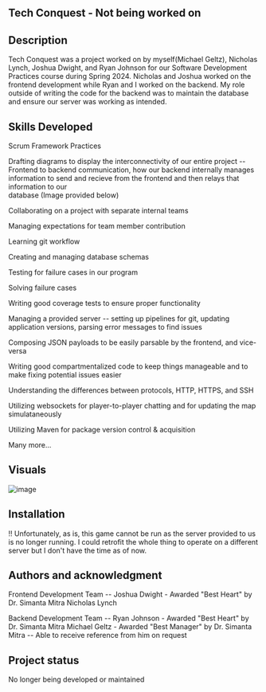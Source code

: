 ## Tech Conquest - Not being worked on


## Description
Tech Conquest was a project worked on by myself(Michael Geltz), Nicholas Lynch, Joshua Dwight, and Ryan Johnson for our Software Development Practices course during Spring 2024. Nicholas and Joshua worked on the frontend development while Ryan and I worked on the backend. My role outside of writing the code for the backend was to maintain the database and ensure our server was working as intended. 

## Skills Developed
Scrum Framework Practices

Drafting diagrams to display the interconnectivity of our entire project -- Frontend to backend communication, how our backend internally manages information to send and recieve from the frontend and then relays that information to our   
database (Image provided below)

Collaborating on a project with separate internal teams

Managing expectations for team member contribution

Learning git workflow

Creating and managing database schemas

Testing for failure cases in our program

Solving failure cases

Writing good coverage tests to ensure proper functionality

Managing a provided server -- setting up pipelines for git, updating application versions, parsing error messages to find issues

Composing JSON payloads to be easily parsable by the frontend, and vice-versa

Writing good compartmentalized code to keep things manageable and to make fixing potential issues easier

Understanding the differences between protocols, HTTP, HTTPS, and SSH

Utilizing websockets for player-to-player chatting and for updating the map simulataneously

Utilizing Maven for package version control & acquisition

Many more...
  

## Visuals
![image](https://github.com/user-attachments/assets/48df969c-185a-43a8-bc93-072238e22661)


## Installation
!! Unfortunately, as is, this game cannot be run as the server provided to us is no longer running. I could retrofit the whole thing to operate on a different server but I don't have the time as of now.

## Authors and acknowledgment
Frontend Development Team --
Joshua Dwight - Awarded "Best Heart" by Dr. Simanta Mitra
Nicholas Lynch

Backend Development Team --
Ryan Johnson - Awarded "Best Heart" by Dr. Simanta Mitra
Michael Geltz - Awarded "Best Manager" by Dr. Simanta Mitra -- Able to receive reference from him on request


## Project status
No longer being developed or maintained

